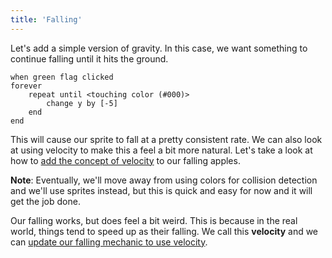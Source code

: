 ```yaml
---
title: 'Falling'
---
```


Let's add a simple version of gravity. In this case, we want something to continue falling until it hits the ground.

```scratch
when green flag clicked
forever
	repeat until <touching color (#000)>
		change y by [-5]
	end
end
```

This will cause our sprite to fall at a pretty consistent rate. We can also look at using velocity to make this a feel a bit more natural. Let's take a look at how to [add the concept of velocity](falling-with-velocity) to our falling apples.

**Note**: Eventually, we'll move away from using colors for collision detection and we'll use sprites instead, but this is quick and easy for now and it will get the job done.

Our falling works, but does feel a bit weird. This is because in the real world, things tend to speed up as their falling. We call this **velocity** and we can [update our falling mechanic to use velocity](falling-with-velocity).
